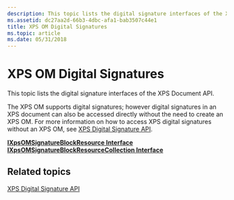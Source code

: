 ```yaml
---
description: This topic lists the digital signature interfaces of the XPS Document API.
ms.assetid: dc27aa2d-66b3-4dbc-afa1-bab3507c44e1
title: XPS OM Digital Signatures
ms.topic: article
ms.date: 05/31/2018
---
```


# XPS OM Digital Signatures

This topic lists the digital signature interfaces of the XPS Document API.

The XPS OM supports digital signatures; however digital signatures in an XPS document can also be accessed directly without the need to create an XPS OM. For more information on how to access XPS digital signatures without an XPS OM, see [XPS Digital Signature API](xps-digital-signatures.md).

<dl>

[**IXpsOMSignatureBlockResource Interface**](/windows/desktop/api/xpsobjectmodel/nn-xpsobjectmodel-ixpsomsignatureblockresource)  
[**IXpsOMSignatureBlockResourceCollection Interface**](/windows/desktop/api/xpsobjectmodel/nn-xpsobjectmodel-ixpsomsignatureblockresourcecollection)  
</dl>

## Related topics

<dl> <dt>

[XPS Digital Signature API](xps-digital-signatures.md)
</dt> </dl>

 

 



